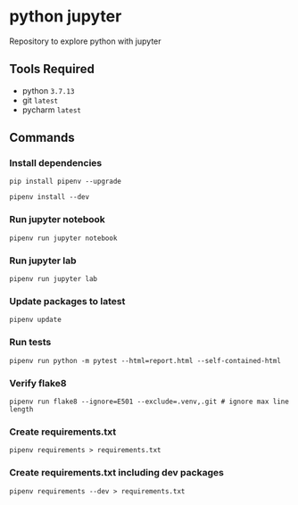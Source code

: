 # python jupyter

Repository to explore python with jupyter 

## Tools Required

* python `3.7.13`
* git `latest`
* pycharm `latest`

## Commands

### Install dependencies

    pip install pipenv --upgrade

	pipenv install --dev

### Run jupyter notebook

    pipenv run jupyter notebook

### Run jupyter lab

    pipenv run jupyter lab

### Update packages to latest

    pipenv update
    
### Run tests

    pipenv run python -m pytest --html=report.html --self-contained-html
    
### Verify flake8

    pipenv run flake8 --ignore=E501 --exclude=.venv,.git # ignore max line length
    
### Create requirements.txt

    pipenv requirements > requirements.txt 

### Create requirements.txt including dev packages

    pipenv requirements --dev > requirements.txt